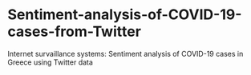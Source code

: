 # Sentiment-analysis-of-COVID-19-cases-from-Twitter
Internet survaillance systems: Sentiment analysis of COVID-19 cases in Greece using Twitter data
